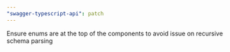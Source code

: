 ```yaml
---
"swagger-typescript-api": patch
---
```


Ensure enums are at the top of the components to avoid issue on recursive schema parsing
